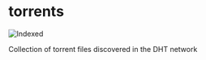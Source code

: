 torrents 
========
![Indexed](https://img.shields.io/badge/indexed-144251-blue)

Collection of torrent files discovered in the DHT network
